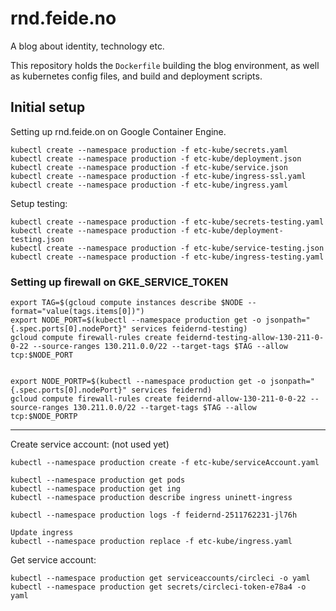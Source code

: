 # rnd.feide.no

A blog about identity, technology etc.

This repository holds the `Dockerfile` building the blog environment, as well as kubernetes config files, and build and deployment scripts.

## Initial setup

Setting up rnd.feide.on on Google Container Engine.

```
kubectl create --namespace production -f etc-kube/secrets.yaml
kubectl create --namespace production -f etc-kube/deployment.json
kubectl create --namespace production -f etc-kube/service.json
kubectl create --namespace production -f etc-kube/ingress-ssl.yaml
kubectl create --namespace production -f etc-kube/ingress.yaml
```


Setup testing:

```
kubectl create --namespace production -f etc-kube/secrets-testing.yaml
kubectl create --namespace production -f etc-kube/deployment-testing.json
kubectl create --namespace production -f etc-kube/service-testing.json
kubectl create --namespace production -f etc-kube/ingress-testing.yaml
```

### Setting up firewall on GKE_SERVICE_TOKEN

```
export TAG=$(gcloud compute instances describe $NODE --format="value(tags.items[0])")
export NODE_PORT=$(kubectl --namespace production get -o jsonpath="{.spec.ports[0].nodePort}" services feidernd-testing)
gcloud compute firewall-rules create feidernd-testing-allow-130-211-0-0-22 --source-ranges 130.211.0.0/22 --target-tags $TAG --allow tcp:$NODE_PORT


export NODE_PORTP=$(kubectl --namespace production get -o jsonpath="{.spec.ports[0].nodePort}" services feidernd)
gcloud compute firewall-rules create feidernd-allow-130-211-0-0-22 --source-ranges 130.211.0.0/22 --target-tags $TAG --allow tcp:$NODE_PORTP
```


----


Create service account: (not used yet)
```
kubectl --namespace production create -f etc-kube/serviceAccount.yaml
```


```
kubectl --namespace production get pods
kubectl --namespace production get ing
kubectl --namespace production describe ingress uninett-ingress

kubectl --namespace production logs -f feidernd-2511762231-jl76h

Update ingress
kubectl --namespace production replace -f etc-kube/ingress.yaml
```


Get service account:

```
kubectl --namespace production get serviceaccounts/circleci -o yaml
kubectl --namespace production get secrets/circleci-token-e78a4 -o yaml
```
